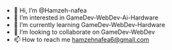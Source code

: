 - 👋 Hi, I’m @Hamzeh-nafea
- 👀 I’m interested in GameDev-WebDev-Ai-Hardware
- 🌱 I’m currently learning GameDev-WebDev-Hardware
- 💞️ I’m looking to collaborate on GameDev-WebDev
- 📫 How to reach me hamzehnafea6@gmail.com

<!---
Hamzeh-nafea/Hamzeh-nafea is a ✨ special ✨ repository because its `README.md` (this file) appears on your GitHub profile.
You can click the Preview link to take a look at your changes.
--->

